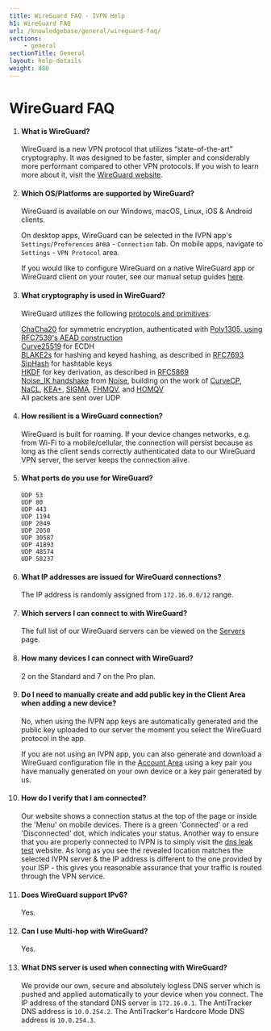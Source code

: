 ```yaml
---
title: WireGuard FAQ - IVPN Help
h1: WireGuard FAQ
url: /knowledgebase/general/wireguard-faq/
sections:
    - general
sectionTitle: General
layout: help-details
weight: 480
---
```

# WireGuard FAQ

1.  #### What is WireGuard?
    WireGuard is a new VPN protocol that utilizes “state-of-the-art” cryptography. It was designed to be faster, simpler and considerably more performant compared to other VPN protocols. If you wish to learn more about it, visit the [WireGuard website](https://www.wireguard.com/).

2.  #### Which OS/Platforms are supported by WireGuard?
    WireGuard is available on our Windows, macOS, Linux, iOS & Android clients. 
    
    On desktop apps, WireGuard can be selected in the IVPN app's `Settings/Preferences` area - `Connection` tab. On mobile apps, navigate to `Settings` - `VPN Protocol` area.
    
    If you would like to configure WireGuard on a native WireGuard app or WireGuard client on your router, see our manual setup guides [here](/apps/).

3.  #### What cryptography is used in WireGuard?
    WireGuard utilizes the following [protocols and primitives](https://www.wireguard.com/protocol/):

    <div markdown="1" class="notice notice--info">
    <a href="http://cr.yp.to/chacha.html">ChaCha20</a> for symmetric encryption, authenticated with <a href="http://cr.yp.to/mac.html">Poly1305, using <a href="https://tools.ietf.org/html/rfc7539">RFC7539's AEAD construction</a><br>
    <a href="http://cr.yp.to/ecdh.html">Curve25519</a> for ECDH<br>
    <a href="https://blake2.net/">BLAKE2s</a> for hashing and keyed hashing, as described in <a href="https://tools.ietf.org/html/rfc7693">RFC7693</a><br>
    <a href="http://cr.yp.to/siphash/siphash-20120918.pdf">SipHash</a> for hashtable keys<br>
    <a href="https://eprint.iacr.org/2010/264">HKDF</a> for key derivation, as described in <a href="https://tools.ietf.org/html/rfc5869">RFC5869</a><br>
    <a href="https://www.wireguard.com/protocol/#key-exchange-and-data-packets">Noise_IK handshake</a> from <a href="http://noiseprotocol.org/noise.pdf">Noise</a>, building on the work of <a href="http://www.curvecp.org/">CurveCP</a>, <a href="http://cr.yp.to/highspeed/naclcrypto-20090310.pdf">NaCL</a>, <a href="http://research.microsoft.com/en-us/um/people/klauter/security_of_kea_ake_protocol.pdf">KEA+</a>, <a href="http://webee.technion.ac.il/~hugo/sigma-pdf.pdf">SIGMA</a>, <a href="https://eprint.iacr.org/2009/408.pdf">FHMQV</a>, and <a href="https://eprint.iacr.org/2010/638.pdf">HOMQV</a><br>
    All packets are sent over UDP
    </div>

4.  #### How resilient is a WireGuard connection?
    WireGuard is built for roaming. If your device changes networks, e.g. from Wi-Fi to a mobile/cellular, the connection will persist because as long as the client sends correctly authenticated data to our WireGuard VPN server, the server keeps the connection alive.

5.  #### What ports do you use for WireGuard?
    ```
    UDP 53
    UDP 80
    UDP 443
    UDP 1194
    UDP 2049
    UDP 2050
    UDP 30587
    UDP 41893
    UDP 48574
    UDP 58237
    ```

6.  #### What IP addresses are issued for WireGuard connections?
    The IP address is randomly assigned from `172.16.0.0/12` range.

7.  #### Which servers I can connect to with WireGuard?
    The full list of our WireGuard servers can be viewed on the [Servers](/status/) page.

8.  #### How many devices I can connect with WireGuard?
    2 on the Standard and 7 on the Pro plan.

9.  #### Do I need to manually create and add public key in the Client Area when adding a new device?
    No, when using the IVPN app keys are automatically generated and the public key uploaded to our server the moment you select the WireGuard protocol in the app.

    If you are not using an IVPN app, you can also generate and download a WireGuard configuration file in the [Account Area](/account/wireguard-config) using a key pair you have manually generated on your own device or a key pair generated by us.

10. #### How do I verify that I am connected?
    Our website shows a connection status at the top of the page or inside the 'Menu' on mobile devices. There is a green 'Connected' or a red 'Disconnected' dot, which indicates your status. Another way to ensure that you are properly connected to IVPN is to simply visit the [dns leak test](https://www.dnsleaktest.com/) website. As long as you see the revealed location matches the selected IVPN server & the IP address is different to the one provided by your ISP - this gives you reasonable assurance that your traffic is routed through the VPN service.

11. #### Does WireGuard support IPv6?
    Yes.

12. #### Can I use Multi-hop with WireGuard?
    Yes.

13. #### What DNS server is used when connecting with WireGuard?
    We provide our own, secure and absolutely logless DNS server which is pushed and applied automatically to your device when you connect. The IP address of the standard DNS server is `172.16.0.1`. The AntiTracker DNS address is `10.0.254.2`. The AntiTracker's Hardcore Mode DNS address is `10.0.254.3`.
